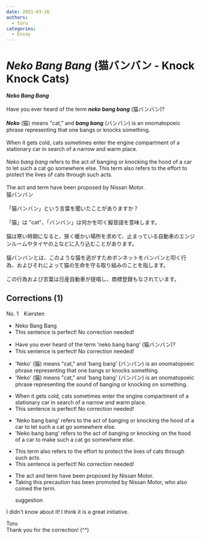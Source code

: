 ```yaml
---
date: 2021-03-26
authors:
  - toru
categories:
  - Essay
---
```


<h1 id="subject_show"><strong><em>Neko Bang Bang</strong></em> (猫バンバン - Knock Knock Cats)</h1>
<div class="date" hidden>Mar 26, 2021 12:44</div>
<div id="post"><div id="body_show_ori">
<strong><em>Neko Bang Bang</strong></em><br/><br/>Have you ever heard of the term <strong><em>neko bang bang</em></strong> (猫バンバン)?<br/><br/><strong><em>Neko</em></strong> (猫) means "cat," and <strong><em>bang bang</em></strong> (バンバン) is an onomatopoeic phrase representing that one bangs or knocks something.<br/><br/>When it gets cold, cats sometimes enter the engine compartment of a stationary car in search of a narrow and warm place.<br/><br/><em>Neko bang bang</em> refers to the act of banging or knocking the hood of a car to let such a cat go somewhere else. This term also refers to the effort to protect the lives of cats through such acts.<br/><br/>The act and term have been proposed by Nissan Motor.
</div></div>

<!-- more -->

<div id="post_ja"><div id="body_show_mo">
猫バンバン<br/><br/>「猫バンバン」という言葉を聞いたことがありますか？<br/><br/>「猫」は "cat"、「バンバン」は何かを叩く擬音語を意味します。<br/><br/>猫は寒い時期になると、狭く暖かい場所を求めて、止まっている自動車のエンジンルームやタイヤの上などに入り込むことがあります。<br/><br/>猫バンバンとは、このような猫を逃がすためボンネットをバンバンと叩く行為、およびそれによって猫の生命を守る取り組みのことを指します。<br/><br/>この行為および言葉は日産自動車が提唱し、商標登録もなされています。
</div></div>

## Corrections (1)
<div id="block"><div class="first_name"> No. 1　<span class="just_name">Kiersten</span></div><div id="block2">
<ul class="correction_field">
<li class="incorrect">Neko Bang Bang</li>
<li class="corrected perfect">This sentence is perfect! No correction needed!</li>
</ul>
<ul class="correction_field">
<li class="incorrect">Have you ever heard of the term 'neko bang bang' (猫バンバン)?</li>
<li class="corrected perfect">This sentence is perfect! No correction needed!</li>
</ul>
<ul class="correction_field">
<li class="incorrect">'Neko' (猫) means "cat," and 'bang bang' (バンバン) is an onomatopoeic phrase representing that one bangs or knocks something.</li>
<li class="corrected correct">
'Neko' (猫) means "cat," and 'bang bang' (バンバン) is an onomatopoeic phrase representing <span class="f_red">the sound of banging or knocking on something.</span>
</li>
</ul>
<ul class="correction_field">
<li class="incorrect">When it gets cold, cats sometimes enter the engine compartment of a stationary car in search of a narrow and warm place.</li>
<li class="corrected perfect">This sentence is perfect! No correction needed!</li>
</ul>
<ul class="correction_field">
<li class="incorrect">'Neko bang bang' refers to the act of banging or knocking the hood of a car to let such a cat go somewhere else.</li>
<li class="corrected correct">
'Neko bang bang' refers to the act of banging or knocking <span class="f_red">on </span>the hood of a car to <span class="f_red">make </span>such a cat go somewhere else.
</li>
</ul>
<ul class="correction_field">
<li class="incorrect">This term also refers to the effort to protect the lives of cats through such acts.</li>
<li class="corrected perfect">This sentence is perfect! No correction needed!</li>
</ul>
<ul class="correction_field">
<li class="incorrect">The act and term have been proposed by Nissan Motor.</li>
<li class="corrected correct">
<span class="f_blue">Taking this precaution has been</span> <span class="f_blue">promoted </span>by Nissan Motor, <span class="f_blue">who also coined the term.</span>
<p class="correction_comment">suggestion</p>
</li>
</ul>
<p class="comment_small">
 I didn't know about it! I think it is a great initiative.
</p>

</div><div class="name"><span class="just_name">Toru</span><br>
Thank you for the correction! (^^)
</div>
</div>
